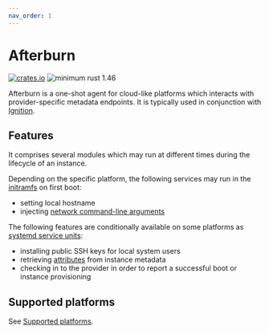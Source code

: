 ```yaml
---
nav_order: 1
---
```


# Afterburn

[![crates.io](https://img.shields.io/crates/v/afterburn.svg)](https://crates.io/crates/afterburn)
![minimum rust 1.46](https://img.shields.io/badge/rust-1.46%2B-orange.svg)

Afterburn is a one-shot agent for cloud-like platforms which interacts with provider-specific metadata endpoints.
It is typically used in conjunction with [Ignition](https://github.com/coreos/ignition).

## Features

It comprises several modules which may run at different times during the lifecycle of an instance.

Depending on the specific platform, the following services may run in the [initramfs](https://github.com/coreos/afterburn/tree/main/dracut/30afterburn) on first boot:
 * setting local hostname
 * injecting [network command-line arguments](usage/initrd-network-cmdline.md)

The following features are conditionally available on some platforms as [systemd service units](https://github.com/coreos/afterburn/tree/main/systemd):
 * installing public SSH keys for local system users
 * retrieving [attributes](usage/attributes.md) from instance metadata
 * checking in to the provider in order to report a successful boot or instance provisioning

## Supported platforms

See [Supported platforms](platforms.md).
